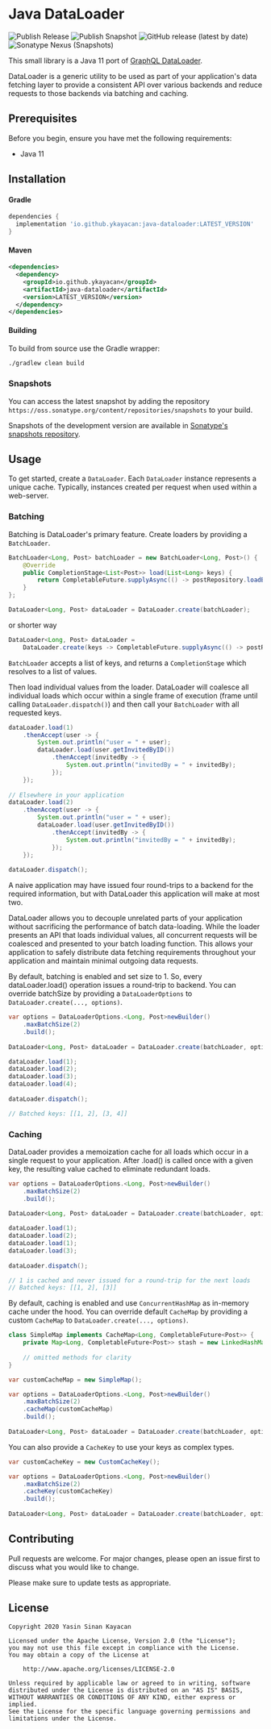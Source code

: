 # Java DataLoader

![Publish Release](https://github.com/ykayacan/java-dataloader/workflows/Publish%20Release/badge.svg)
![Publish Snapshot](https://github.com/ykayacan/java-dataloader/workflows/Publish%20Snapshot/badge.svg?branch=master)
![GitHub release (latest by date)](https://img.shields.io/github/v/release/ykayacan/java-dataloader)
![Sonatype Nexus (Snapshots)](https://img.shields.io/nexus/s/io.github.ykayacan/java-dataloader?server=https%3A%2F%2Foss.sonatype.org)

This small library is a Java 11 port of [GraphQL DataLoader](https://github.com/graphql/dataloader).

DataLoader is a generic utility to be used as part of your application's data fetching layer to provide 
a consistent API over various backends and reduce requests to those backends via batching and caching.

## Prerequisites

Before you begin, ensure you have met the following requirements:
- Java 11

## Installation

#### Gradle

```groovy
dependencies {
  implementation 'io.github.ykayacan:java-dataloader:LATEST_VERSION'
}
```

#### Maven

```xml
<dependencies>
  <dependency>
    <groupId>io.github.ykayacan</groupId>
    <artifactId>java-dataloader</artifactId>
    <version>LATEST_VERSION</version>
  </dependency>
</dependencies>
```

#### Building
To build from source use the Gradle wrapper:

```bash
./gradlew clean build
```

### Snapshots

You can access the latest snapshot by adding the repository `https://oss.sonatype.org/content/repositories/snapshots` 
to your build.

Snapshots of the development version are available in [Sonatype's snapshots repository](https://oss.sonatype.org/content/repositories/snapshots/io/github/ykayacan/java-dataloader/).

## Usage

To get started, create a `DataLoader`. Each `DataLoader` instance represents a unique cache.
Typically, instances created per request when used within a web-server.

### Batching

Batching is DataLoader's primary feature. Create loaders by providing a `BatchLoader`.

```java
BatchLoader<Long, Post> batchLoader = new BatchLoader<Long, Post>() {
    @Override
    public CompletionStage<List<Post>> load(List<Long> keys) {
        return CompletableFuture.supplyAsync(() -> postRepository.loadByIds(keys));
    }
};

DataLoader<Long, Post> dataLoader = DataLoader.create(batchLoader);
```

or shorter way

```java
DataLoader<Long, Post> dataLoader = 
    DataLoader.create(keys -> CompletableFuture.supplyAsync(() -> postRepository.loadByIds(keys)));
```

`BatchLoader` accepts a list of keys, and returns a `CompletionStage` which resolves to a list of values.

Then load individual values from the loader. DataLoader will coalesce all individual loads which occur within 
a single frame of execution (frame until calling `DataLoader.dispatch()`) and then call your `BatchLoader` 
with all requested keys. 

``` java
dataLoader.load(1)
    .thenAccept(user -> {
        System.out.println("user = " + user);
        dataLoader.load(user.getInvitedByID())
            .thenAccept(invitedBy -> {
                System.out.println("invitedBy = " + invitedBy);
            });
    });
    
// Elsewhere in your application
dataLoader.load(2)
    .thenAccept(user -> {
        System.out.println("user = " + user);
        dataLoader.load(user.getInvitedByID())
            .thenAccept(invitedBy -> {
                System.out.println("invitedBy = " + invitedBy);
            });
    });
    
dataLoader.dispatch();
```

A naive application may have issued four round-trips to a backend for the required information,
but with DataLoader this application will make at most two.

DataLoader allows you to decouple unrelated parts of your application without sacrificing the performance of 
batch data-loading. While the loader presents an API that loads individual values, all concurrent requests will be 
coalesced and presented to your batch loading function. This allows your application to safely distribute data 
fetching requirements throughout your application and maintain minimal outgoing data requests.

By default, batching is enabled and set size to 1. So, every dataLoader.load() operation issues a round-trip to backend.
You can override batchSize by providing a `DataLoaderOptions` to `DataLoader.create(..., options)`.

``` java
var options = DataLoaderOptions.<Long, Post>newBuilder()
    .maxBatchSize(2)
    .build();
    
DataLoader<Long, Post> dataLoader = DataLoader.create(batchLoader, options);

dataLoader.load(1);
dataLoader.load(2);
dataLoader.load(3);
dataLoader.load(4);
    
dataLoader.dispatch();

// Batched keys: [[1, 2], [3, 4]]
```

### Caching

DataLoader provides a memoization cache for all loads which occur in a single request to your application. 
After .load() is called once with a given key, the resulting value cached to eliminate redundant loads. 

``` java
var options = DataLoaderOptions.<Long, Post>newBuilder()
    .maxBatchSize(2)
    .build();
    
DataLoader<Long, Post> dataLoader = DataLoader.create(batchLoader, options);

dataLoader.load(1);
dataLoader.load(2);
dataLoader.load(1);
dataLoader.load(3);
    
dataLoader.dispatch();

// 1 is cached and never issued for a round-trip for the next loads
// Batched keys: [[1, 2], [3]]
```

By default, caching is enabled and use `ConcurrentHashMap` as in-memory cache under the hood. 
You can override default `CacheMap` by providing a custom `CacheMap` to `DataLoader.create(..., options)`.

``` java
class SimpleMap implements CacheMap<Long, CompletableFuture<Post>> {
    private Map<Long, CompletableFuture<Post>> stash = new LinkedHashMap<>();
    
    // omitted methods for clarity
}

var customCacheMap = new SimpleMap();

var options = DataLoaderOptions.<Long, Post>newBuilder()
    .maxBatchSize(2)
    .cacheMap(customCacheMap)
    .build();
    
DataLoader<Long, Post> dataLoader = DataLoader.create(batchLoader, options);
```

You can also provide a `CacheKey` to use your keys as complex types.

``` java
var customCacheKey = new CustomCacheKey();

var options = DataLoaderOptions.<Long, Post>newBuilder()
    .maxBatchSize(2)
    .cacheKey(customCacheKey)
    .build();
    
DataLoader<Long, Post> dataLoader = DataLoader.create(batchLoader, options);
```

## Contributing
Pull requests are welcome. For major changes, please open an issue first to discuss what you would like to change.

Please make sure to update tests as appropriate.

## License

```text
Copyright 2020 Yasin Sinan Kayacan

Licensed under the Apache License, Version 2.0 (the "License");
you may not use this file except in compliance with the License.
You may obtain a copy of the License at

    http://www.apache.org/licenses/LICENSE-2.0

Unless required by applicable law or agreed to in writing, software
distributed under the License is distributed on an "AS IS" BASIS,
WITHOUT WARRANTIES OR CONDITIONS OF ANY KIND, either express or implied.
See the License for the specific language governing permissions and
limitations under the License.
```
